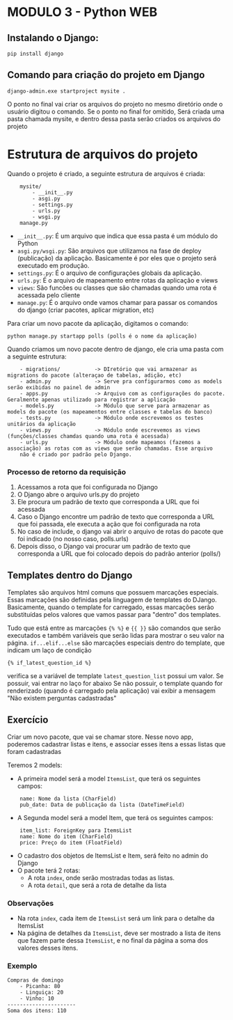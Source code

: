 
# MODULO 3 - Python WEB

## Instalando o Django:
    pip install django

## Comando para criação do projeto em Django
    django-admin.exe startproject mysite .

O ponto no final vai criar os arquivos do projeto no mesmo diretório onde o usuário digitou o comando. Se o ponto no final for omitido,
Será criada uma pasta chamada mysite, e dentro dessa pasta serão criados os arquivos do projeto

# Estrutura de arquivos do projeto

Quando o projeto é criado, a seguinte estrutura de arquivos é criada:

        mysite/
            - __init__.py
            - asgi.py
            - settings.py
            - urls.py
            - wsgi.py
        manage.py

* `__init__.py`: É um arquivo que indica que essa pasta é um módulo do Python
* `asgi.py/wsgi.py`: São arquivos que utilizamos na fase de deploy (publicação) da aplicação. Basicamente é por eles que o projeto
será executado em produção.
* `settings.py`: É o arquivo de configurações globais da aplicação.
* `urls.py`: É o arquivo de mapeamento entre rotas da aplicação e views
* `views`: São funcões ou classes que são chamadas quando uma rota é acessada pelo cliente
* `manage.py`: É o arquivo onde vamos chamar para passar os comandos do django (criar pacotes, aplicar migration, etc)

Para criar um novo pacote da aplicação, digitamos o comando:

    python manage.py startapp polls (polls é o nome da aplicação)

Quando criamos um novo pacote dentro de django, ele cria uma pasta com a seguinte estrutura:

        - migrations/           -> DIretório que vai armazenar as migrations do pacote (alteraçao de tabelas, adição, etc)
        - admin.py              -> Serve pra configurarmos como as models serão exibidas no painel de admin
        - apps.py               -> Arquivo com as configurações do pacote. Geralmente apenas utilizado para registrar a aplicação
        - models.py             -> Módulo que serve para armazenar as models do pacote (os mapeamentos entre classes e tabelas do banco)
        - tests.py              -> Módulo onde escrevemos os testes unitários da aplicação
        - views.py              -> Módulo onde escrevemos as views (funções/classes chamdas quando uma rota é acessada)
        - urls.py               -> Módulo onde mapeamos (fazemos a associação) as rotas com as views que serão chamadas. Esse arquivo
        não é criado por padrão pelo Django.

### Processo de retorno da requisição 
1. Acessamos a rota que foi configurada no Django
2. O Django abre o arquivo urls.py do projeto
3. Ele procura um padrão de texto que corresponda a URL que foi acessada
4. Caso o Django encontre um padrão de texto que corresponda a URL que foi passada, ele executa a ação que foi configurada na rota
5. No caso de include, o django vai abrir o arquivo de rotas do pacote que foi indicado (no nosso caso, polls.urls)
6. Depois disso, o Django vai procurar um padrão de texto que corresponda a URL que foi colocado depois do padrão anterior (polls/)



## Templates dentro do Django
Templates são arquivos html comuns que possuem marcações especiais. Essas marcações são definidas pela linguagem de templates do DJango. Basicamente, quando o template for carregado, essas marcações serão substituídas pelos valores que vamos passar para "dentro" dos templates.

Tudo que está entre as marcações `{% %}` e `{{ }}` são comandos que serão executados
    e também variáveis que serão lidas para mostrar o seu valor na página.
    `if...elif...else` são marcações especiais dentro do template, que indicam um laço de condição

    {% if_latest_question_id %}
verifica se a variável de template `latest_question_list` possui um valor. Se possuir, vai entrar no laço for abaixo
    Se não possuir, o template quando for renderizado (quando é carregado pela aplicação) vai exibir a mensagem "Não existem perguntas cadastradas"


## Exercício

Criar um novo pacote, que vai se chamar store. Nesse novo app, poderemos cadastrar listas e itens, e associar esses itens a essas listas que foram cadastradas

Teremos 2 models:
* A primeira model será a model `ItemsList`, que terá os seguintes campos:
```
    name: Nome da lista (CharField)
    pub_date: Data de publicação da lista (DateTimeField)
```

* A Segunda model será a model Item, que terá os seguintes campos:
```
    item_list: ForeignKey para ItemsList
    name: Nome do item (CharField)
    price: Preço do item (FloatField)
```

* O cadastro dos objetos de ItemsList e Item, será feito no admin do Django 
* O pacote terá 2 rotas:
  * A rota `index`, onde serão mostradas todas as listas. 
  * A rota `detail`, que será a rota de detalhe da lista
    
### Observações

* Na rota `index`, cada item de `ItemsList` será  um link para o detalhe da ItemsList
* Na página de detalhes da `ItemsList`, deve ser mostrado a lista de itens que fazem parte dessa `ItemsList`, e no final da página a soma dos valores desses itens.

### Exemplo

    Compras de domingo
        - Picanha: 80
        - Linguiça: 20
        - Vinho: 10
    ----------------------
    Soma dos itens: 110